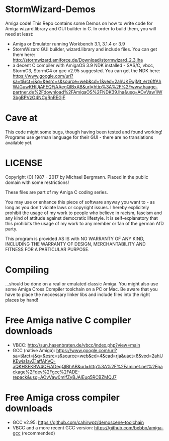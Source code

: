 # StormWizard-Demos
Amiga code! This Repo contains some Demos on how to write code for Amiga wizard.library and GUI builder in C. In order to build them, you will need at least:
- Amiga or Emulator running Workbench 3.1, 3.1.4 or 3.9
- StormWizard GUI builder, wizard.library and include files. You can get them here: http://stormwizard.amiforce.de/Download/stormwizard_2.3.lha
- a decent C compiler with AmigaOS 3.9 NDK installed - SAS/C, vbcc, StormC3, StormC4 or gcc v2.95 suggested. You can get the NDK here: https://www.google.com/url?sa=t&rct=j&q=&esrc=s&source=web&cd=1&ved=2ahUKEwjMt_erz6ffAhWJGuwKHfJjAFEQFjAAegQIBxAB&url=http%3A%2F%2Fwww.haage-partner.de%2Fdownload%2FAmigaOS%2FNDK39.lha&usg=AOvVaw1lW3bgBPVzO4NCgRnREGjF

# Cave at
This code might some bugs, though having been tested and found working! Programs use german language for their GUI - there are no translations available yet.

# LICENSE
Copyright (C) 1987 - 2017 by Michael Bergmann. Placed in the public domain with some restrictions!

These files are part of my Amiga C coding series.

You may use or enhance this piece of software anyway you want to - as long as you don't violate laws or copyright issues. I hereby explicitely prohibit the usage of my work to people who believe in racism, fascism and any kind of attitude against democratic lifestyle. It is self-explanatory that this prohibits the usage of my work to any member or fan of the german AfD party.


This program is provided AS IS with NO WARRANTY OF ANY KIND, INCLUDING THE WARRANTY OF DESIGN, MERCHANTABILITY AND FITNESS FOR A PARTICULAR PURPOSE.

# Compiling
...should be done on a real or emulated classic Amiga. You might also use some Amiga Cross Compiler toolchain on a PC or Mac. Be aware that you have to place the neccessary linker libs and include files into the right places by hand!

# Free Amiga native C compiler downloads
- VBCC: http://sun.hasenbraten.de/vbcc/index.php?view=main
- GCC (native Amiga): https://www.google.com/url?sa=t&rct=j&q=&esrc=s&source=web&cd=4&cad=rja&uact=8&ved=2ahUKEwja1avZ1affAhVQ-aQKHSEKBW4QFjADegQIBhAB&url=http%3A%2F%2Faminet.net%2Fpackage%2Fdev%2Fgcc%2FADE-repack&usg=AOvVaw0mlfZyBJAIEuq5RCBZMQJ7

# Free Amiga cross compiler downloads
- GCC v2.95: https://github.com/cahirwpz/demoscene-toolchain
- VBCC and a more recent GCC version: https://github.com/bebbo/amiga-gcc (recommended)
